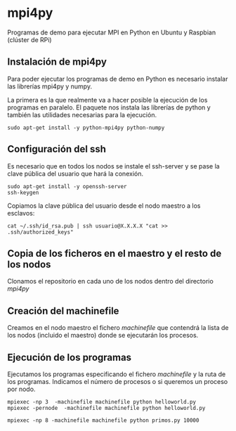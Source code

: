 # mpi4py
Programas de demo para ejecutar MPI en Python en Ubuntu y Raspbian (clúster de RPi)

## Instalación de mpi4py
Para poder ejecutar los programas de demo en Python es necesario instalar las librerías mpi4py y numpy. 

La primera es la que realmente va a hacer posible la ejecución de los programas en paralelo. El paquete nos instala las librerías de python y también las utilidades necesarias para la ejecución.

    sudo apt-get install -y python-mpi4py python-numpy

## Configuración del ssh
Es necesario que en todos los nodos se instale el ssh-server y se pase la clave pública del usuario que hará la conexión.

    sudo apt-get install -y openssh-server
    ssh-keygen

Copiamos la clave pública del usuario desde el nodo maestro a los esclavos:

    cat ~/.ssh/id_rsa.pub | ssh usuario@X.X.X.X "cat >> .ssh/authorized_keys"

## Copia de los ficheros en el maestro y el resto de los nodos
Clonamos el repositorio en cada uno de los nodos dentro del directorio *mpi4py*

## Creación del machinefile
Creamos en el nodo maestro el fichero *machinefile* que contendrá la lista de los nodos (incluido el maestro) donde se ejecutarán los procesos.

## Ejecución de los programas
Ejecutamos los programas especificando el fichero *machinefile* y la ruta de los programas. Indicamos el número de procesos o si queremos un proceso por nodo.

    mpiexec -np 3  -machinefile machinefile python helloworld.py
    mpiexec -pernode  -machinefile machinefile python helloworld.py
    
    mpiexec -np 8 -machinefile machinefile python primos.py 10000
